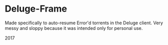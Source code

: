 # Deluge-Frame
Made specifically to auto-resume Error'd torrents in the Deluge client. Very messy and sloppy because it was intended only for personal use.

2017
